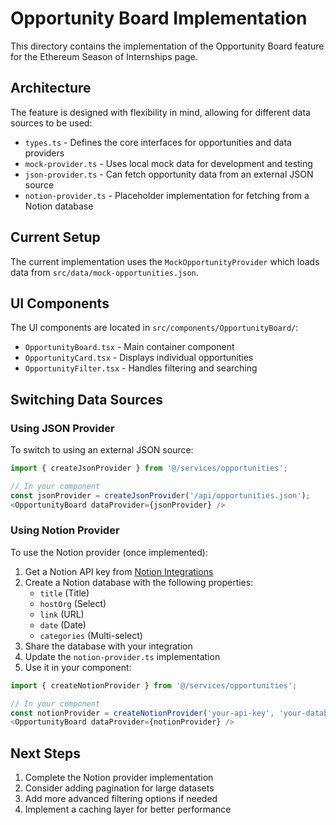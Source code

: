 # Opportunity Board Implementation

This directory contains the implementation of the Opportunity Board feature for the Ethereum Season of Internships page.

## Architecture

The feature is designed with flexibility in mind, allowing for different data sources to be used:

- `types.ts` - Defines the core interfaces for opportunities and data providers
- `mock-provider.ts` - Uses local mock data for development and testing
- `json-provider.ts` - Can fetch opportunity data from an external JSON source
- `notion-provider.ts` - Placeholder implementation for fetching from a Notion database

## Current Setup

The current implementation uses the `MockOpportunityProvider` which loads data from `src/data/mock-opportunities.json`.

## UI Components

The UI components are located in `src/components/OpportunityBoard/`:

- `OpportunityBoard.tsx` - Main container component
- `OpportunityCard.tsx` - Displays individual opportunities
- `OpportunityFilter.tsx` - Handles filtering and searching

## Switching Data Sources

### Using JSON Provider

To switch to using an external JSON source:

```typescript
import { createJsonProvider } from '@/services/opportunities';

// In your component
const jsonProvider = createJsonProvider('/api/opportunities.json');
<OpportunityBoard dataProvider={jsonProvider} />
```

### Using Notion Provider

To use the Notion provider (once implemented):

1. Get a Notion API key from [Notion Integrations](https://www.notion.so/my-integrations)
2. Create a Notion database with the following properties:
   - `title` (Title)
   - `hostOrg` (Select)
   - `link` (URL)
   - `date` (Date)
   - `categories` (Multi-select)
3. Share the database with your integration
4. Update the `notion-provider.ts` implementation
5. Use it in your component:

```typescript
import { createNotionProvider } from '@/services/opportunities';

// In your component
const notionProvider = createNotionProvider('your-api-key', 'your-database-id');
<OpportunityBoard dataProvider={notionProvider} />
```

## Next Steps

1. Complete the Notion provider implementation
2. Consider adding pagination for large datasets
3. Add more advanced filtering options if needed
4. Implement a caching layer for better performance
